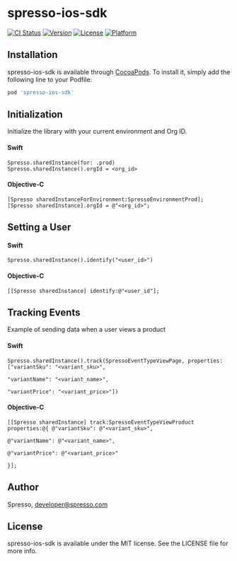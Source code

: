 # spresso-ios-sdk

[![CI Status](https://img.shields.io/travis/Spresso/spresso-ios-sdk.svg?style=flat)](https://travis-ci.org/Spresso/spresso-ios-sdk)
[![Version](https://img.shields.io/cocoapods/v/spresso-ios-sdk.svg?style=flat)](https://cocoapods.org/pods/spresso-ios-sdk)
[![License](https://img.shields.io/cocoapods/l/spresso-ios-sdk.svg?style=flat)](https://cocoapods.org/pods/spresso-ios-sdk)
[![Platform](https://img.shields.io/cocoapods/p/spresso-ios-sdk.svg?style=flat)](https://cocoapods.org/pods/spresso-ios-sdk)


## Installation

spresso-ios-sdk is available through [CocoaPods](https://cocoapods.org). To install
it, simply add the following line to your Podfile:

```ruby
pod 'spresso-ios-sdk'
```

## Initialization

Initialize the library with your current environment and Org ID.

#### Swift

```
Spresso.sharedInstance(for: .prod)
Spresso.sharedInstance().orgId = <org_id>
```

#### Objective-C

```
[Spresso sharedInstanceForEnvironment:SpressoEnvironmentProd];
[Spresso sharedInstance].orgId = @"<org_id>";
```

## Setting a User

#### Swift

```
Spresso.sharedInstance().identify("<user_id>")
```

#### Objective-C

```
[[Spresso sharedInstance] identify:@"<user_id"];
```

## Tracking Events

Example of sending data when a user views a product

#### Swift

```
Spresso.sharedInstance().track(SpressoEventTypeViewPage, properties: ["variantSku": "<variant_sku>",
                                                                              "variantName": "<variant_name>",
                                                                              "variantPrice": "<variant_price>"])
```

#### Objective-C

```
[[Spresso sharedInstance] track:SpressoEventTypeViewProduct properties:@{ @"variantSku": @"<variant_sku>",
                                                                              @"variantName": @"<variant_name>",
                                                                              @"variantPrice": @"<variant_price>"
                                                                           }];
```

## Author

Spresso, developer@spresso.com

## License

spresso-ios-sdk is available under the MIT license. See the LICENSE file for more info.
